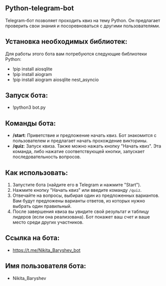 ## Python-telegram-bot 
Telegram-бот позволяет проходить квиз на тему Python. Он предлагает проверить свои знания и посоревноваться с другими пользователями.
 
## Установка необходимых библиотек:
  Для работы этого бота вам потребуются следующие библиотеки Python:
- !pip install aiosqlite
- !pip install aiogram
- !pip install aiogram aiosqlite nest_asyncio

## Запуск бота:
- !python3 bot.py

## Команды бота:
- **/start**: Приветствие и предложение начать квиз. Бот знакомится с пользователем и предлагает начать прохождение викторины.
- **/quiz**: Запуск квиза. Также можно нажать кнопку "Начать квиз". Эта команда, либо нажатие соответствующей кнопки, запускает последовательность вопросов.
 
## Как использовать:
1. Запустите бота (найдите его в Telegram и нажмите "Start").
2. Нажмите кнопку "Начать квиз" или введите команду `/quiz`.
3. Отвечайте на вопросы, выбирая один из предложенных вариантов. Вам будут 
предложены варианты ответов, из которых нужно выбрать один правильный.
4. После завершения квиза вы увидите свой результат и таблицу лидеров (если она реализована). Бот покажет ваш счет и ваше место среди других участников.

## Ссылка на бота:
- https://t.me/Nikita_Baryshev_bot

## Имя пользователя бота:
- Nikita_Baryshev